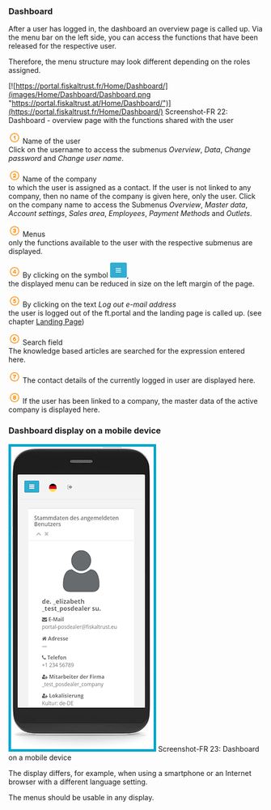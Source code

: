 ### Dashboard

After a user has logged in, the dashboard an overview page is called up. Via the menu bar on the left side, you can access the functions that have been released for the respective user.

Therefore, the menu structure may look different depending on the roles assigned.

[![https://portal.fiskaltrust.fr/Home/Dashboard/](images/Home/Dashboard/Dashboard.png "https://portal.fiskaltrust.at/Home/Dashboard/")](https://portal.fiskaltrust.fr/Home/Dashboard/)
Screenshot-FR 22: Dashboard - overview page with the functions shared with the user

<img src="../images/Numbers/circle-1o.svg" width="24px"> Name of the user<br>Click on the username to access the submenus *Overview*, *Data*, *Change password* and *Change user name*.

<img src="../images/Numbers/circle-2o.svg" width="24px"> Name of the company<br>to which the user is assigned as a contact. If the user is not linked to any company, then no name of the company is given here, only the user. Click on the company name to access the Submenus *Overview*, *Master data*, *Account settings*, *Sales area*, *Employees*, *Payment Methods* and *Outlets*.

<img src="../images/Numbers/circle-3o.svg" width="24px"> Menus<br>only the functions available to the user with the respective submenus are displayed.

<img src="../images/Numbers/circle-4o.svg" width="24px"> By clicking on the symbol ![Menu](../images/Buttons/028.png "Menu"),<br>the displayed menu can be reduced in size on the left margin of the page.

<img src="../images/Numbers/circle-5o.svg" width="24px"> By clicking on the text _Log out e-mail address_<br>the user is logged out of the ft.portal and the landing page is called up. (see chapter [Landing Page](portal.md#landing-page))

<img src="../images/Numbers/circle-6o.svg" width="24px"> Search field<br>The knowledge based articles are searched for the expression entered here.

<img src="../images/Numbers/circle-7o.svg" width="24px"> The contact details of the currently logged in user are displayed here.

<img src="../images/Numbers/circle-8o.svg" width="24px"> If the user has been linked to a company, the master data of the active company is displayed here.

### Dashboard display on a mobile device

![Screenshot 23](../handbook-at/images/portal-sandbox.fiskaltrust.at/Home/Dashboard/002.png)
Screenshot-FR 23: Dashboard on a mobile device

The display differs, for example, when using a smartphone or an Internet browser with a different language setting.

The menus should be usable in any display.
